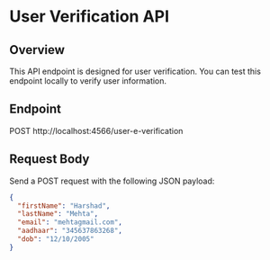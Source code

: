 # User Verification API

## Overview

This API endpoint is designed for user verification. You can test this endpoint locally to verify user information.

## Endpoint
POST http://localhost:4566/user-e-verification

## Request Body

Send a POST request with the following JSON payload:

```json
{
  "firstName": "Harshad",
  "lastName": "Mehta",
  "email": "mehtagmail.com",
  "aadhaar": "345637863268",
  "dob": "12/10/2005"
}

